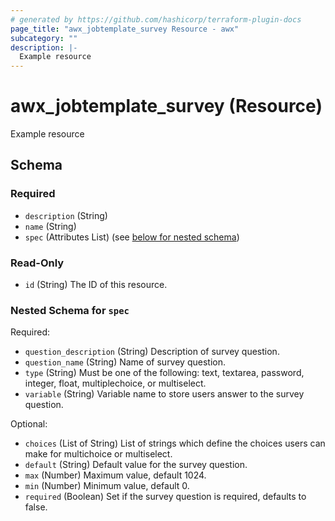 ```yaml
---
# generated by https://github.com/hashicorp/terraform-plugin-docs
page_title: "awx_jobtemplate_survey Resource - awx"
subcategory: ""
description: |-
  Example resource
---
```


# awx_jobtemplate_survey (Resource)

Example resource



<!-- schema generated by tfplugindocs -->
## Schema

### Required

- `description` (String)
- `name` (String)
- `spec` (Attributes List) (see [below for nested schema](#nestedatt--spec))

### Read-Only

- `id` (String) The ID of this resource.

<a id="nestedatt--spec"></a>
### Nested Schema for `spec`

Required:

- `question_description` (String) Description of survey question.
- `question_name` (String) Name of survey question.
- `type` (String) Must be one of the following: text, textarea, password, integer, float, multiplechoice, or multiselect.
- `variable` (String) Variable name to store users answer to the survey question.

Optional:

- `choices` (List of String) List of strings which define the choices users can make for multichoice or multiselect.
- `default` (String) Default value for the survey question.
- `max` (Number) Maximum value, default 1024.
- `min` (Number) Minimum value, default 0.
- `required` (Boolean) Set if the survey question is required, defaults to false.
